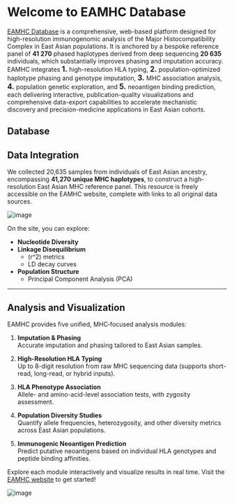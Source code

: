 # Welcome to EAMHC Database


[EAMHC Database](https://eamhc.deepomics.org/)  is a comprehensive, web-based platform designed for high-resolution immunogenomic analysis of the Major Histocompatibility Complex in East Asian populations. It is anchored by a bespoke reference panel of **41 270** phased haplotypes derived from deep sequencing **20 635** individuals, which substantially improves phasing and imputation accuracy. EAMHC integrates <span style="font-size:1.2em; font-weight:bold">1.</span> high-resolution HLA typing, <span style="font-size:1.2em; font-weight:bold">2.</span> population-optimized haplotype phasing and genotype imputation, <span style="font-size:1.2em; font-weight:bold">3.</span> MHC association analysis, <span style="font-size:1.2em; font-weight:bold">4.</span> population genetic exploration, and <span style="font-size:1.2em; font-weight:bold">5.</span> neoantigen binding prediction, each delivering interactive, publication-quality visualizations and comprehensive data-export capabilities to accelerate mechanistic discovery and precision-medicine applications in East Asian cohorts.

## Database

## Data Integration

We collected 20,635 samples from individuals of East Asian ancestry, encompassing **41,270 unique MHC haplotypes**, to construct a high‐resolution East Asian MHC reference panel. This resource is freely accessible on the EAMHC website, complete with links to all original data sources.  

![image](/figs/overview.png)

On the site, you can explore:
- **Nucleotide Diversity**
- **Linkage Disequilibrium**
  - \(r^2\) metrics
  - LD decay curves
- **Population Structure**
  - Principal Component Analysis (PCA)

---

## Analysis and Visualization

EAMHC provides five unified, MHC‐focused analysis modules:

1. **Imputation & Phasing**  
   Accurate imputation and phasing tailored to East Asian samples.

2. **High-Resolution HLA Typing**  
   Up to 8-digit resolution from raw MHC sequencing data (supports short-read, long-read, or hybrid inputs).

3. **HLA Phenotype Association**  
   Allele- and amino-acid-level association tests, with zygosity assessment.

4. **Population Diversity Studies**  
   Quantify allele frequencies, heterozygosity, and other diversity metrics across East Asian populations.

5. **Immunogenic Neoantigen Prediction**  
   Predict putative neoantigens based on individual HLA genotypes and peptide binding affinities.

Explore each module interactively and visualize results in real time. Visit the [EAMHC website](#) to get started!


![image](/figs/analysis_viz.png)

